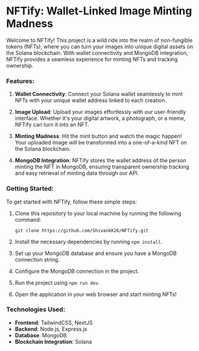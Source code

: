 # NFTify: Wallet-Linked Image Minting Madness

Welcome to NFTify! This project is a wild ride into the realm of non-fungible tokens (NFTs), where you can turn your images into unique digital assets on the Solana blockchain. With wallet connectivity and MongoDB integration, NFTify provides a seamless experience for minting NFTs and tracking ownership.

### Features:

1. **Wallet Connectivity**: Connect your Solana wallet seamlessly to mint NFTs with your unique wallet address linked to each creation.

2. **Image Upload**: Upload your images effortlessly with our user-friendly interface. Whether it's your digital artwork, a photograph, or a meme, NFTify can turn it into an NFT.

3. **Minting Madness**: Hit the mint button and watch the magic happen! Your uploaded image will be transformed into a one-of-a-kind NFT on the Solana blockchain.

4. **MongoDB Integration**: NFTify stores the wallet address of the person minting the NFT in MongoDB, ensuring transparent ownership tracking and easy retrieval of minting data through our API.

### Getting Started:

To get started with NFTify, follow these simple steps:

1. Clone this repository to your local machine by running the following command:

   ```
   git clone https://github.com/ShivankK26/NFTify.git
   ```

2. Install the necessary dependencies by running `npm install`.

3. Set up your MongoDB database and ensure you have a MongoDB connection string.

4. Configure the MongoDB connection in the project.

5. Run the project using `npm run dev`.

6. Open the application in your web browser and start minting NFTs!

### Technologies Used:

- **Frontend**: TailwindCSS, NextJS
- **Backend**: Node.js, Express.js
- **Database**: MongoDB
- **Blockchain Integration**: Solana
